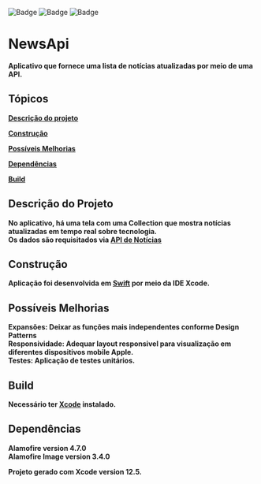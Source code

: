 
![Badge](https://img.shields.io/badge/Swift-FA7343?style=for-the-badge&logo=swift&logoColor=white) ![Badge](https://img.shields.io/badge/iOS-000000?style=for-the-badge&logo=Apple&logoColor=white) ![Badge](https://img.shields.io/badge/ApiNews-000000?style=for-the-badge&logo=bitcoin&logoColor=white)

# NewsApi

<b>Aplicativo que fornece uma lista de notícias atualizadas por meio de uma API.<br>

## Tópicos 

 [Descrição do projeto](#descrição-do-projeto)
 
 [Construção](#construção)
 
 [Possíveis Melhorias](#possíveis-melhorias)
 
 [Dependências](#dependencias)
 
 
 [Build](#build)

## Descrição do Projeto
<b>No aplicativo, há uma tela com uma Collection que mostra notícias atualizadas em tempo real sobre tecnologia. <br>
<b>Os dados são requisitados via [API de Notícias](https://newsapi.org/)<br>



## Construção
Aplicação foi desenvolvida em [Swift](https://www.apple.com/br/swift/) por meio da IDE Xcode.

## Possíveis Melhorias
<b>Expansões</b>: Deixar as funções mais independentes conforme Design Patterns<br>
<b>Responsividade</b>: Adequar layout responsivel para visualização em diferentes dispositivos mobile Apple.<br>
<b>Testes</b>: Aplicação de testes unitários.

## Build
Necessário ter [Xcode](https://developer.apple.com/xcode/) instalado.

## Dependências
<b>Alamofire version 4.7.0<br>
<b>Alamofire Image version 3.4.0<br>
 

Projeto gerado com Xcode version 12.5.
